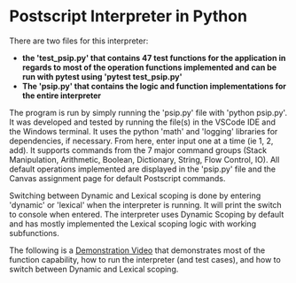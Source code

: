# Postscript Interpreter in Python <br>

There are two files for this interpreter:
- **the 'test_psip.py' that contains 47 test functions for the application in regards to most of the operation functions implemented and can be run with pytest using 'pytest test_psip.py'**
- **The 'psip.py' that contains the logic and function implementations for the entire interpreter**

The program is run by simply running the 'psip.py' file with 'python psip.py'. It was developed and tested by running the file(s) in the VSCode IDE and the Windows terminal. It uses the python 'math' and 'logging' libraries for dependencies, if necessary. From here, enter input one at a time (ie 1, 2, add). It supports commands from the 7 major command groups (Stack Manipulation, Arithmetic, Boolean, Dictionary, String, Flow Control, IO). All default operations implemented are displayed in the 'psip.py' file and the Canvas assignment page for default Postscript commands. 

Switching between Dynamic and Lexical scoping is done by entering 'dynamic' or 'lexical' when the interpreter is running. It will print the switch to console when entered. The interpreter uses Dynamic Scoping by default and has mostly implemented the Lexical scoping logic with working subfunctions.  

The following is a [Demonstration Video](https://www.youtube.com/watch?v=PmjZfmeQtyM) that demonstrates most of the function capability, how to run the interpreter (and test cases), and how to switch between Dynamic and Lexical scoping. 

